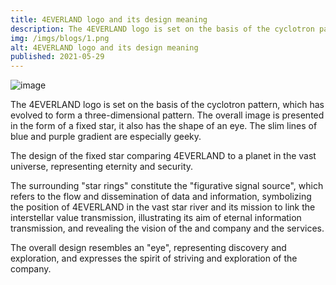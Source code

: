 ```yaml
---
title: 4EVERLAND logo and its design meaning
description: The 4EVERLAND logo is set on the basis of the cyclotron pattern, which has evolved to form a three-dimensional pattern. The overall image is presented in the form of a fixed star, it also has the shape of an eye. The slim lines of blue and purple gradient are especially geeky.
img: /imgs/blogs/1.png
alt: 4EVERLAND logo and its design meaning
published: 2021-05-29
---
```


![image](/imgs/blogs/1.png)

The 4EVERLAND logo is set on the basis of the cyclotron pattern, which has evolved to form a three-dimensional pattern. The overall image is presented in the form of a fixed star, it also has the shape of an eye. The slim lines of blue and purple gradient are especially geeky.

The design of the fixed star comparing 4EVERLAND to a planet in the vast universe, representing eternity and security.

The surrounding "star rings" constitute the "figurative signal source", which refers to the flow and dissemination of data and information, symbolizing the position of 4EVERLAND in the vast star river and its mission to link the interstellar value transmission, illustrating its aim of eternal information transmission, and revealing the vision of the and company and the services.

The overall design resembles an "eye", representing discovery and exploration, and expresses the spirit of striving and exploration of the company.
